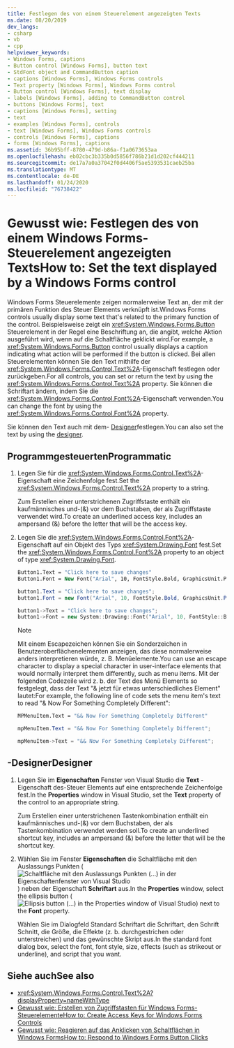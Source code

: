 ```yaml
---
title: Festlegen des von einem Steuerelement angezeigten Texts
ms.date: 08/20/2019
dev_langs:
- csharp
- vb
- cpp
helpviewer_keywords:
- Windows Forms, captions
- Button control [Windows Forms], button text
- StdFont object and CommandButton caption
- captions [Windows Forms], Windows Forms controls
- Text property [Windows Forms], Windows Forms control
- Button control [Windows Forms], text display
- labels [Windows Forms], adding to CommandButton control
- buttons [Windows Forms], text
- captions [Windows Forms], setting
- text
- examples [Windows Forms], controls
- text [Windows Forms], Windows Forms controls
- controls [Windows Forms], captions
- forms [Windows Forms], captions
ms.assetid: 36b95bff-8780-479d-b86a-f1a0673653aa
ms.openlocfilehash: eb02cbc3b335b0d5856f786b21d1d202cf444211
ms.sourcegitcommit: de17a7a0a37042f0d4406f5ae5393531caeb25ba
ms.translationtype: MT
ms.contentlocale: de-DE
ms.lasthandoff: 01/24/2020
ms.locfileid: "76738422"
---
```

# <a name="how-to-set-the-text-displayed-by-a-windows-forms-control"></a><span data-ttu-id="c93f2-102">Gewusst wie: Festlegen des von einem Windows Forms-Steuerelement angezeigten Texts</span><span class="sxs-lookup"><span data-stu-id="c93f2-102">How to: Set the text displayed by a Windows Forms control</span></span>

<span data-ttu-id="c93f2-103">Windows Forms Steuerelemente zeigen normalerweise Text an, der mit der primären Funktion des Steuer Elements verknüpft ist.</span><span class="sxs-lookup"><span data-stu-id="c93f2-103">Windows Forms controls usually display some text that's related to the primary function of the control.</span></span> <span data-ttu-id="c93f2-104">Beispielsweise zeigt ein <xref:System.Windows.Forms.Button> Steuerelement in der Regel eine Beschriftung an, die angibt, welche Aktion ausgeführt wird, wenn auf die Schaltfläche geklickt wird.</span><span class="sxs-lookup"><span data-stu-id="c93f2-104">For example, a <xref:System.Windows.Forms.Button> control usually displays a caption indicating what action will be performed if the button is clicked.</span></span> <span data-ttu-id="c93f2-105">Bei allen Steuerelementen können Sie den Text mithilfe der <xref:System.Windows.Forms.Control.Text%2A>-Eigenschaft festlegen oder zurückgeben.</span><span class="sxs-lookup"><span data-stu-id="c93f2-105">For all controls, you can set or return the text by using the <xref:System.Windows.Forms.Control.Text%2A> property.</span></span> <span data-ttu-id="c93f2-106">Sie können die Schriftart ändern, indem Sie die <xref:System.Windows.Forms.Control.Font%2A>-Eigenschaft verwenden.</span><span class="sxs-lookup"><span data-stu-id="c93f2-106">You can change the font by using the <xref:System.Windows.Forms.Control.Font%2A> property.</span></span>

<span data-ttu-id="c93f2-107">Sie können den Text auch mit dem- [Designer](#designer)festlegen.</span><span class="sxs-lookup"><span data-stu-id="c93f2-107">You can also set the text by using the [designer](#designer).</span></span>

## <a name="programmatic"></a><span data-ttu-id="c93f2-108">Programmgesteuerten</span><span class="sxs-lookup"><span data-stu-id="c93f2-108">Programmatic</span></span>

1. <span data-ttu-id="c93f2-109">Legen Sie für die <xref:System.Windows.Forms.Control.Text%2A>-Eigenschaft eine Zeichenfolge fest.</span><span class="sxs-lookup"><span data-stu-id="c93f2-109">Set the <xref:System.Windows.Forms.Control.Text%2A> property to a string.</span></span>

   <span data-ttu-id="c93f2-110">Zum Erstellen einer unterstrichenen Zugriffstaste enthält ein kaufmännisches und-(&) vor dem Buchstaben, der als Zugriffstaste verwendet wird.</span><span class="sxs-lookup"><span data-stu-id="c93f2-110">To create an underlined access key, includes an ampersand (&) before the letter that will be the access key.</span></span>

2. <span data-ttu-id="c93f2-111">Legen Sie die <xref:System.Windows.Forms.Control.Font%2A>-Eigenschaft auf ein Objekt des Typs <xref:System.Drawing.Font> fest.</span><span class="sxs-lookup"><span data-stu-id="c93f2-111">Set the <xref:System.Windows.Forms.Control.Font%2A> property to an object of type <xref:System.Drawing.Font>.</span></span>

    ```vb
    Button1.Text = "Click here to save changes"
    Button1.Font = New Font("Arial", 10, FontStyle.Bold, GraphicsUnit.Point)
    ```

    ```csharp
    button1.Text = "Click here to save changes";
    button1.Font = new Font("Arial", 10, FontStyle.Bold, GraphicsUnit.Point);
    ```

    ```cpp
    button1->Text = "Click here to save changes";
    button1->Font = new System::Drawing::Font("Arial", 10, FontStyle::Bold, GraphicsUnit::Point);
    ```

    > [!NOTE]
    > <span data-ttu-id="c93f2-112">Mit einem Escapezeichen können Sie ein Sonderzeichen in Benutzeroberflächenelementen anzeigen, das diese normalerweise anders interpretieren würde, z. B. Menüelemente.</span><span class="sxs-lookup"><span data-stu-id="c93f2-112">You can use an escape character to display a special character in user-interface elements that would normally interpret them differently, such as menu items.</span></span> <span data-ttu-id="c93f2-113">Mit der folgenden Codezeile wird z. b. der Text des Menü Elements so festgelegt, dass der Text "& jetzt für etwas unterschiedliches Element" lautet:</span><span class="sxs-lookup"><span data-stu-id="c93f2-113">For example, the following line of code sets the menu item's text to read "& Now For Something Completely Different":</span></span>

    ```vb
    MPMenuItem.Text = "&& Now For Something Completely Different"
    ```

    ```csharp
    mpMenuItem.Text = "&& Now For Something Completely Different";
    ```

    ```cpp
    mpMenuItem->Text = "&& Now For Something Completely Different";
    ```

## <a name="designer"></a><span data-ttu-id="c93f2-114">-Designer</span><span class="sxs-lookup"><span data-stu-id="c93f2-114">Designer</span></span>

1. <span data-ttu-id="c93f2-115">Legen Sie im **Eigenschaften** Fenster von Visual Studio die **Text** -Eigenschaft des-Steuer Elements auf eine entsprechende Zeichenfolge fest.</span><span class="sxs-lookup"><span data-stu-id="c93f2-115">In the **Properties** window in Visual Studio, set the **Text** property of the control to an appropriate string.</span></span>

   <span data-ttu-id="c93f2-116">Zum Erstellen einer unterstrichenen Tastenkombination enthält ein kaufmännisches und-(&) vor dem Buchstaben, der als Tastenkombination verwendet werden soll.</span><span class="sxs-lookup"><span data-stu-id="c93f2-116">To create an underlined shortcut key, includes an ampersand (&) before the letter that will be the shortcut key.</span></span>

2. <span data-ttu-id="c93f2-117">Wählen Sie im Fenster **Eigenschaften** die Schaltfläche mit den Auslassungs Punkten (![Schaltfläche mit den Auslassungs Punkten (...) in der Eigenschaftenfenster von Visual Studio](./media/visual-studio-ellipsis-button.png)) neben der Eigenschaft **Schriftart** aus.</span><span class="sxs-lookup"><span data-stu-id="c93f2-117">In the **Properties** window, select the ellipsis button (![Ellipsis button (...) in the Properties window of Visual Studio](./media/visual-studio-ellipsis-button.png)) next to the **Font** property.</span></span>

   <span data-ttu-id="c93f2-118">Wählen Sie im Dialogfeld Standard Schriftart die Schriftart, den Schrift Schnitt, die Größe, die Effekte (z. b. durchgestrichen oder unterstreichen) und das gewünschte Skript aus.</span><span class="sxs-lookup"><span data-stu-id="c93f2-118">In the standard font dialog box, select the font, font style, size, effects (such as strikeout or underline), and script that you want.</span></span>

## <a name="see-also"></a><span data-ttu-id="c93f2-119">Siehe auch</span><span class="sxs-lookup"><span data-stu-id="c93f2-119">See also</span></span>

- <xref:System.Windows.Forms.Control.Text%2A?displayProperty=nameWithType>
- [<span data-ttu-id="c93f2-120">Gewusst wie: Erstellen von Zugriffstasten für Windows Forms-Steuerelemente</span><span class="sxs-lookup"><span data-stu-id="c93f2-120">How to: Create Access Keys for Windows Forms Controls</span></span>](how-to-create-access-keys-for-windows-forms-controls.md)
- [<span data-ttu-id="c93f2-121">Gewusst wie: Reagieren auf das Anklicken von Schaltflächen in Windows Forms</span><span class="sxs-lookup"><span data-stu-id="c93f2-121">How to: Respond to Windows Forms Button Clicks</span></span>](how-to-respond-to-windows-forms-button-clicks.md)
